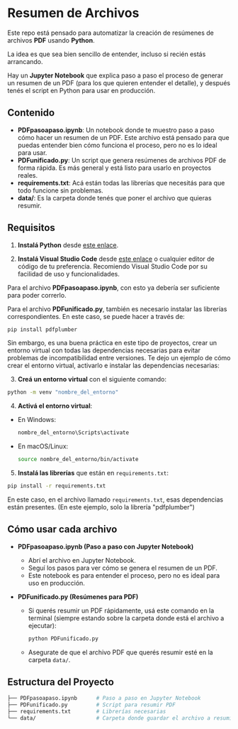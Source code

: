# Resumen de Archivos
Este repo está pensado para automatizar la creación de resúmenes de archivos **PDF** usando **Python**. 

La idea es que sea bien sencillo de entender, incluso si recién estás arrancando. 

Hay un **Jupyter Notebook** que explica paso a paso el proceso de generar un resumen de un PDF (para los que quieren entender el detalle), y después tenés el script en Python para usar en producción.

## Contenido

- **PDFpasoapaso.ipynb**: Un notebook donde te muestro paso a paso cómo hacer un resumen de un PDF. Este archivo está pensado para que puedas entender bien cómo funciona el proceso, pero no es lo ideal para usar.
- **PDFunificado.py**: Un script que genera resúmenes de archivos PDF de forma rápida. Es más general y está listo para usarlo en proyectos reales.
- **requirements.txt**: Acá están todas las librerías que necesitás para que todo funcione sin problemas.
- **data/**: Es la carpeta donde tenés que poner el archivo que quieras resumir.

## Requisitos

1. **Instalá Python** desde [este enlace](https://www.python.org/downloads/).

2. **Instalá Visual Studio Code** desde [este enlace](https://code.visualstudio.com/download) o cualquier editor de código de tu preferencia. Recomiendo Visual Studio Code por su facilidad de uso y funcionalidades.

Para el archivo **PDFpasoapaso.ipynb**, con esto ya debería ser suficiente para poder correrlo.

Para el archivo **PDFunificado.py**, también es necesario instalar las librerías correspondientes. En este caso, se puede hacer a través de:

```bash
pip install pdfplumber
```
Sin embargo, es una buena práctica en este tipo de proyectos, crear un entorno virtual con todas las dependencias necesarias para evitar problemas de incompatibilidad entre versiones. Te dejo un ejemplo de cómo crear el entorno virtual, activarlo e instalar las dependencias necesarias:

3. **Creá un entorno virtual** con el siguiente comando:

  ```bash
  python -m venv "nombre_del_entorno"
  ```

4. **Activá el entorno virtual**:
  - En Windows:
    ```bash
    nombre_del_entorno\Scripts\activate
    ```
  - En macOS/Linux:
    ```bash
    source nombre_del_entorno/bin/activate
    ```

5. **Instalá las librerías** que están en `requirements.txt`:
  ```bash
  pip install -r requirements.txt
  ```


 En este caso, en el archivo llamado `requirements.txt`, esas dependencias están presentes. (En este ejemplo, solo la librería "pdfplumber")



## Cómo usar cada archivo

- **PDFpasoapaso.ipynb (Paso a paso con Jupyter Notebook)**
  - Abrí el archivo en Jupyter Notebook.
  - Seguí los pasos para ver cómo se genera el resumen de un PDF.
  - Este notebook es para entender el proceso, pero no es ideal para uso en producción.

- **PDFunificado.py (Resúmenes para PDF)**
  - Si querés resumir un PDF rápidamente, usá este comando en la terminal (siempre estando sobre la carpeta donde está el archivo a ejecutar):
    ```bash
    python PDFunificado.py
    ```
  - Asegurate de que el archivo PDF que querés resumir esté en la carpeta `data/`.

## Estructura del Proyecto

```bash
├── PDFpasoapaso.ipynb      # Paso a paso en Jupyter Notebook
├── PDFunificado.py         # Script para resumir PDF
├── requirements.txt        # Librerías necesarias
└── data/                   # Carpeta donde guardar el archivo a resumir
```

